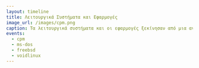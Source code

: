 ```yaml
---
layout: timeline 
title: Λειτουργικά Συστήματα και Εφαρμογές 
image_url: /images/cpm.png
caption: Τα λειτουργικά συστήματα και οι εφαρμογές ξεκίνησαν από μια ανάγκη των προγραμματιστών αλλά τελικά έγιναν ένας κυρίαρχος τρόπος διάδρασης με τα προσωπικά συστήματα.  
events:
  - cpm 
  - ms-dos 
  - freebsd
  - voidlinux
---
```

